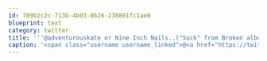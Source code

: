 ```yaml
---
id: 789b2c2c-713b-4b03-8626-238801fc1ae0
blueprint: text
category: twitter
title: '''@adventurouskate or Nine Inch Nails..("Suck" from Broken album)'
caption: '<span class="username username_linked">@<a href="https://twitter.com/adventurouskate" title="Kate McCulley 🌻">adventurouskate</a></span> or Nine Inch Nails..("Suck" from Broken album)'
---
```

